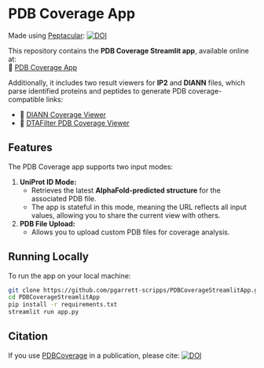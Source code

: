 # PDB Coverage App

Made using [Peptacular](https://github.com/pgarrett-scripps/peptacular): [![DOI](https://zenodo.org/badge/591504879.svg)](https://doi.org/10.5281/zenodo.15054278)

This repository contains the **PDB Coverage Streamlit app**, available online at:  
🔗 [PDB Coverage App](https://pdb-cov.streamlit.app/)

Additionally, it includes two result viewers for **IP2** and **DIANN** files, which parse identified proteins and peptides to generate PDB coverage-compatible links:  
- 🔗 [DIANN Coverage Viewer](https://diann-coverage.streamlit.app/)  
- 🔗 [DTAFilter PDB Coverage Viewer](https://dtafilter-pdb-coverage.streamlit.app/)  

## Features
The PDB Coverage app supports two input modes:  
1. **UniProt ID Mode:**  
   - Retrieves the latest **AlphaFold-predicted structure** for the associated PDB file.  
   - The app is stateful in this mode, meaning the URL reflects all input values, allowing you to share the current view with others.  
2. **PDB File Upload:**  
   - Allows you to upload custom PDB files for coverage analysis.  

## Running Locally
To run the app on your local machine:  
```bash
git clone https://github.com/pgarrett-scripps/PDBCoverageStreamlitApp.git
cd PDBCoverageStreamlitApp
pip install -r requirements.txt
streamlit run app.py
```

## Citation

If you use [PDBCoverage](https://github.com/pgarrett-scripps/PDBCoverageStreamlitApp) in a publication, please cite: [![DOI](https://zenodo.org/badge/798509918.svg)](https://doi.org/10.5281/zenodo.15066418)
